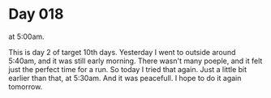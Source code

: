 # Day 018

at 5:00am.

This is day 2 of target 10th days. Yesterday I went to outside around 5:40am, and it was still early morning. There wasn't many poeple, and it felt just the perfect time for a run. So today I tried that again. Just a little bit earlier than that, at 5:30am. And it was peacefull. I hope to do it again tomorrow.
